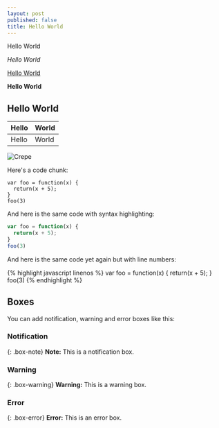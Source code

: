 ```yaml
---
layout: post
published: false
title: Hello World
---
```


Hello World

_Hello World_

[Hello World](https://xuuuuuuchen.github.io/)

**Hello World**

## Hello World

| Hello | World |
| :------ |:--- | 
| Hello | World | 


![Crepe](http://blog.ionic.io/wp-content/uploads/2016/03/hello-world-ionic2.png)



Here's a code chunk:
~~~
var foo = function(x) {
  return(x + 5);
}
foo(3)
~~~

And here is the same code with syntax highlighting:

```javascript
var foo = function(x) {
  return(x + 5);
}
foo(3)
```

And here is the same code yet again but with line numbers:

{% highlight javascript linenos %}
var foo = function(x) {
  return(x + 5);
}
foo(3)
{% endhighlight %}


## Boxes
You can add notification, warning and error boxes like this:

### Notification

{: .box-note}
**Note:** This is a notification box.

### Warning

{: .box-warning}
**Warning:** This is a warning box.

### Error

{: .box-error}
**Error:** This is an error box.
